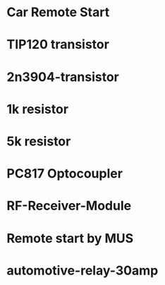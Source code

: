 # Car Remote Start 
# TIP120 transistor
# 2n3904-transistor
# 1k resistor
# 5k resistor
# PC817 Optocoupler 
# RF-Receiver-Module
# Remote start by MUS
# automotive-relay-30amp
